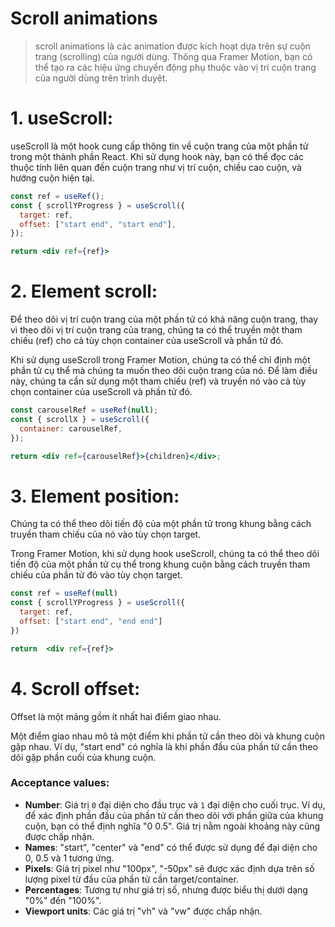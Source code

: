# Scroll animations

> scroll animations là các animation được kích hoạt dựa trên sự cuộn trang (scrolling) của người dùng. Thông qua Framer Motion, bạn có thể tạo ra các hiệu ứng chuyển động phụ thuộc vào vị trí cuộn trang của người dùng trên trình duyệt.

# 1. useScroll:

useScroll là một hook cung cấp thông tin về cuộn trang của một phần tử trong một thành phần React. Khi sử dụng hook này, bạn có thể đọc các thuộc tính liên quan đến cuộn trang như vị trí cuộn, chiều cao cuộn, và hướng cuộn hiện tại.

```jsx
const ref = useRef();
const { scrollYProgress } = useScroll({
  target: ref,
  offset: ["start end", "start end"],
});

return <div ref={ref}>
```

# 2. Element scroll:

Để theo dõi vị trí cuộn trang của một phần tử có khả năng cuộn trang, thay vì theo dõi vị trí cuộn trang của trang, chúng ta có thể truyền một tham chiếu (ref) cho cả tùy chọn container của useScroll và phần tử đó.

Khi sử dụng useScroll trong Framer Motion, chúng ta có thể chỉ định một phần tử cụ thể mà chúng ta muốn theo dõi cuộn trang của nó. Để làm điều này, chúng ta cần sử dụng một tham chiếu (ref) và truyền nó vào cả tùy chọn container của useScroll và phần tử đó.

```jsx
const carouselRef = useRef(null);
const { scrollX } = useScroll({
  container: carouselRef,
});

return <div ref={carouselRef}>{children}</div>;
```

# 3. Element position:

Chúng ta có thể theo dõi tiến độ của một phần tử trong khung bằng cách truyền tham chiếu của nó vào tùy chọn target.

Trong Framer Motion, khi sử dụng hook useScroll, chúng ta có thể theo dõi tiến độ của một phần tử cụ thể trong khung cuộn bằng cách truyền tham chiếu của phần tử đó vào tùy chọn target.

```jsx
const ref = useRef(null)
const { scrollYProgress } = useScroll({
  target: ref,
  offset: ["start end", "end end"]
})

return  <div ref={ref}>
```

# 4. Scroll offset:

Offset là một mảng gồm ít nhất hai điểm giao nhau.

Một điểm giao nhau mô tả một điểm khi phần tử cần theo dõi và khung cuộn gặp nhau. Ví dụ, "start end" có nghĩa là khi phần đầu của phần tử cần theo dõi gặp phần cuối của khung cuộn.

### Acceptance values:

- **Number**: Giá trị `0` đại diện cho đầu trục và `1` đại diện cho cuối trục. Ví dụ, để xác định phần đầu của phần tử cần theo dõi với phần giữa của khung cuộn, bạn có thể định nghĩa "0 0.5". Giá trị nằm ngoài khoảng này cũng được chấp nhận.
- **Names**: "start", "center" và "end" có thể được sử dụng để đại diện cho 0, 0.5 và 1 tương ứng.
- **Pixels**: Giá trị pixel như "100px", "-50px" sẽ được xác định dựa trên số lượng pixel từ đầu của phần tử cần target/container.
- **Percentages**: Tương tự như giá trị số, nhưng được biểu thị dưới dạng "0%" đến "100%".
- **Viewport units**: Các giá trị "vh" và "vw" được chấp nhận.

